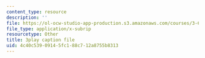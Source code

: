 ```yaml
---
content_type: resource
description: ''
file: https://ol-ocw-studio-app-production.s3.amazonaws.com/courses/3-60-symmetry-structure-and-tensor-properties-of-materials-fall-2005/4c40c53909145fc188c712a8755b8313_2dms7bxzoXk.vtt
file_type: application/x-subrip
resourcetype: Other
title: 3play caption file
uid: 4c40c539-0914-5fc1-88c7-12a8755b8313
---
```

